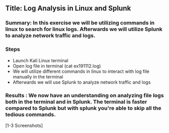 
## Title:  Log Analysis in Linux and Splunk

### Summary: In this exercise we will be utilizing commands in linux to search for linux logs. Afterwards we will utilize Splunk to analyze network traffic and logs.
### Steps
- Launch Kali Linux terminal 
- Open log file in terminal (cat ex191112.log)
- We will utilize different commands in linux to interact with log file manually in the terminal
-  Afterwards we will use Splunk to analyze network traffic and logs

 ### Results :  We now have an understanding on analyzing file logs both in the terminal and in Splunk. The terminal is faster compared to Splunk but with splunk you're able to skip all the tedious commands.


[1-3 Screenshots]
